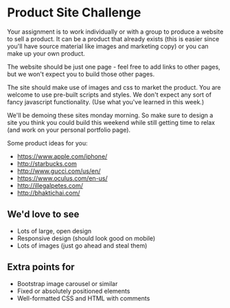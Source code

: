 # Product Site Challenge

Your assignment is to work individually or with a group to produce a website to sell a product. It can be a product that already exists (this is easier since you'll have source material like images and marketing copy) or you can make up your own product.

The website should be just one page - feel free to add links to other pages, but we won't expect you to build those other pages.

The site should make use of images and css to market the product. You are welcome to use pre-built scripts and styles. We don't expect any sort of fancy javascript functionality. (Use what you've learned in this week.)

We'll be demoing these sites monday morning. So make sure to design a site you think you could build this weekend while still getting time to relax (and work on your personal portfolio page).

Some product ideas for you:
* https://www.apple.com/iphone/
* http://starbucks.com
* http://www.gucci.com/us/en/
* https://www.oculus.com/en-us/
* http://illegalpetes.com/
* http://bhaktichai.com/

## We'd love to see

 * Lots of large, open design
 * Responsive design (should look good on mobile)
 * Lots of images (just go ahead and steal them)

## Extra points for

 * Bootstrap image carousel or similar
 * Fixed or absolutely positioned elements
 * Well-formatted CSS and HTML with comments
